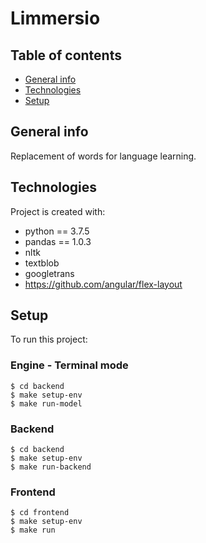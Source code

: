 # Limmersio

## Table of contents
* [General info](#general-info)
* [Technologies](#technologies)
* [Setup](#setup)

## General info
Replacement of words for language learning.
	
## Technologies
Project is created with:
* python == 3.7.5
* pandas == 1.0.3
* nltk
* textblob
* googletrans
* https://github.com/angular/flex-layout
	
## Setup
To run this project:

### Engine - Terminal mode

```
$ cd backend
$ make setup-env
$ make run-model
```

### Backend 

```
$ cd backend
$ make setup-env
$ make run-backend
```

### Frontend

```
$ cd frontend
$ make setup-env
$ make run
```